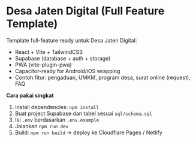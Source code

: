 # Desa Jaten Digital (Full Feature Template)

Template full-feature ready untuk Desa Jaten Digital:
- React + Vite + TailwindCSS
- Supabase (database + auth + storage)
- PWA (vite-plugin-pwa)
- Capacitor-ready for Android/iOS wrapping
- Contoh fitur: pengaduan, UMKM, program desa, surat online (request), FAQ

**Cara pakai singkat**
1. Install dependencies: `npm install`
2. Buat project Supabase dan tabel sesuai `sql/schema.sql`
3. Isi `.env` berdasarkan `.env.example`
4. Jalankan `npm run dev`
5. Build: `npm run build` → deploy ke Cloudflare Pages / Netlify

